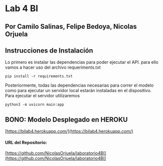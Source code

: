 # Lab 4 BI 
## Por Camilo Salinas, Felipe Bedoya, Nicolas Orjuela

## Instrucciones de Instalación

Lo primero es instalar las dependencias para poder ejecutar el API. para ello vamos a hacer uso del archivo requeriments.txt

```
pip install -r requirements.txt 
```

Posteriormente, todas las dependencias necesarias para correr el modelo como para ejecutar un servidor local estarán instaladas en el dispositivo.
Para ejecutar el servidor utilizaremos 

```
python3 -m uvicorn main:app
```


## BONO: Modelo Desplegado en HEROKU
[https://bilab4.herokuapp.com/](https://bilab4.herokuapp.com/)




#### URL del Repositorio:

[https://github.com/NicolasOrjuela/laboratorio4BI](https://github.com/NicolasOrjuela/laboratorio4BI)